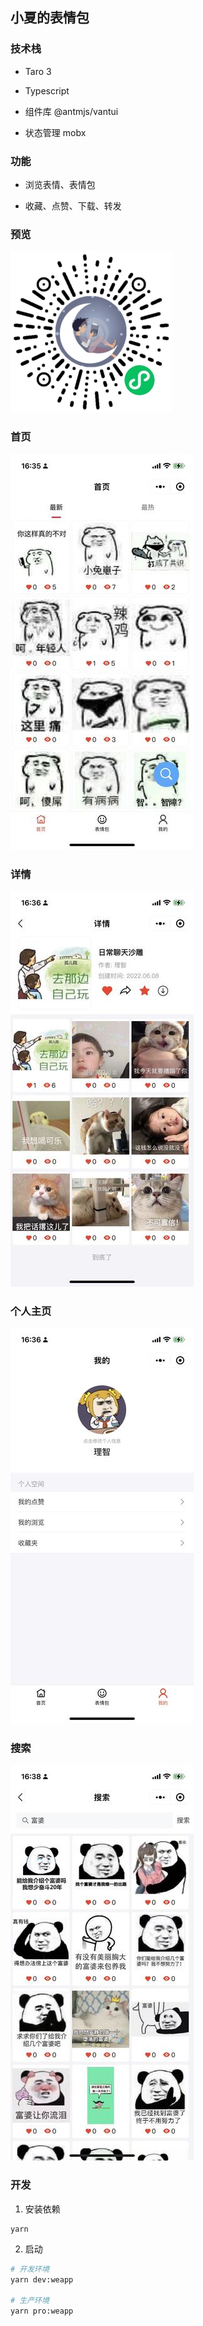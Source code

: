 ## 小夏的表情包

### 技术栈

- Taro 3

- Typescript

- 组件库 @antmjs/vantui

- 状态管理 mobx

### 功能

- 浏览表情、表情包

- 收藏、点赞、下载、转发

### 预览

![小程序体验码](1651475007776_gh_fa006b2ef940_258.jpeg)

### 首页

![首页](1655283195761_%E9%A6%96%E9%A1%B5.jpg)

### 详情

![详情](1655283198732_%E8%AF%A6%E6%83%85.jpg)

### 个人主页

![个人主页](1655283200299_%E4%B8%AA%E4%BA%BA%E4%B8%BB%E9%A1%B5.jpg)

### 搜索

![搜索](1655283201989_%E6%90%9C%E7%B4%A2.jpg)

### 开发

1. 安装依赖

```
yarn
```

2. 启动

```bash
# 开发环境
yarn dev:weapp

# 生产环境
yarn pro:weapp
```
